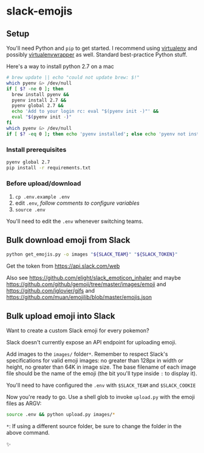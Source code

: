 slack-emojis
============


## Setup

You'll need Python and `pip` to get started. I recommend using [virtualenv](https://virtualenv.pypa.io/en/latest/) and possibly [virtualenvwrapper](https://virtualenvwrapper.readthedocs.org/en/latest/) as well. Standard best-practice Python stuff.

Here's a way to install python 2.7 on a mac

```bash
# brew update || echo "could not update brew: $!"
which pyenv &> /dev/null
if [ $? -ne 0 ]; then
  brew install pyenv &&
  pyenv install 2.7 &&
  pyenv global 2.7 &&
  echo 'Add to your login rc: eval "$(pyenv init -)"' &&
  eval "$(pyenv init -)"
fi
which pyenv &> /dev/null
if [ $? -eq 0 ]; then echo 'pyenv installed'; else echo 'pyenv not installed'; fi
```

### Install prerequisites
```bash
pyenv global 2.7
pip install -r requirements.txt
```

### Before upload/download

1. `cp .env.example .env`
2. edit `.env`, *follow comments to configure variables*
3. `source .env`

You'll need to edit the `.env` whenever switching teams.

## Bulk download emoji from Slack

```bash
python get_emojis.py -o images "${SLACK_TEAM}" "${SLACK_TOKEN}"
```

Get the token from https://api.slack.com/web

Also see https://github.com/elight/slack_emoticon_inhaler and maybe https://github.com/github/gemoji/tree/master/images/emoji and https://github.com/jglovier/gifs and https://github.com/muan/emojilib/blob/master/emojis.json

## Bulk upload emoji into Slack

Want to create a custom Slack emoji for every pokemon?

Slack doesn't currently expose an API endpoint for uploading emoji.

Add images to the `images/` folder`*`.
Remember to respect Slack's specifications for valid emoji images:
no greater than 128px in width or height, no greater than 64K in image size.
The base filename of each image file should be the name of the emoji
(the bit you'll type inside `:` to display it).

You'll need to have configured the `.env` with `$SLACK_TEAM` and `$SLACK_COOKIE`

Now you're ready to go. Use a shell glob to invoke `upload.py` with the emoji files as ARGV:

```bash
source .env && python upload.py images/*
```

`*`:  If using a different source folder, be sure to change the folder in the above command.

:sparkles:
